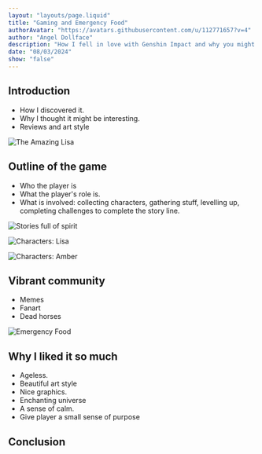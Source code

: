 ```yaml
---
layout: "layouts/page.liquid"
title: "Gaming and Emergency Food"
authorAvatar: "https://avatars.githubusercontent.com/u/112771657?v=4"
author: "Angel Dollface"
description: "How I fell in love with Genshin Impact and why you might too."
date: "08/03/2024"
show: "false"
---
```


## Introduction

- How I discovered it.
- Why I thought it might be interesting.
- Reviews and art style

![The Amazing Lisa](https://angeldollface.boo/doll-cdn/images/posts/20240803/01.png)

## Outline of the game

- Who the player is
- What the player's role is.
- What is involved: collecting characters, gathering stuff, levelling up, completing challenges to complete the story line.

![Stories full of spirit](https://angeldollface.boo/doll-cdn/images/posts/20240803/02.png)

![Characters: Lisa](https://angeldollface.boo/doll-cdn/images/posts/20240803/03.png)

![Characters: Amber](https://angeldollface.boo/doll-cdn/images/posts/20240803/03.png)

## Vibrant community

- Memes
- Fanart
- Dead horses

![Emergency Food](https://angeldollface.boo/doll-cdn/images/posts/20240803/04.png)

## Why I liked it so much

- Ageless.
- Beautiful art style
- Nice graphics.
- Enchanting universe
- A sense of calm.
- Give player a small sense of purpose

## Conclusion